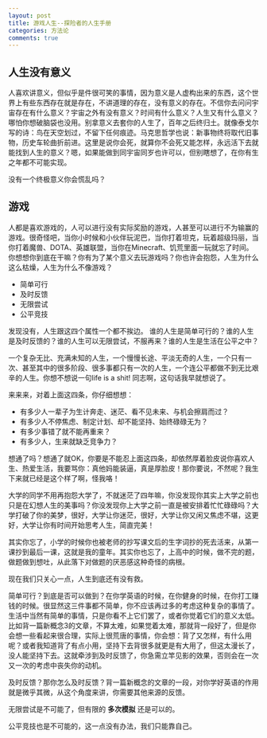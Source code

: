```yaml
---
layout: post
title: 游戏人生--探险者的人生手册
categories: 方法论
comments: true
---
```


## 人生没有意义

人喜欢讲意义，但似乎是件很可笑的事情，因为意义是人虚构出来的东西，这个世界上有些东西存在就是存在，不讲道理的存在，没有意义的存在。不信你去问问宇宙存在有什么意义？宇宙之外有没有意义？时间有什么意义？人生又有什么意义？哪怕你想破脑袋也没用。别拿意义去套你的人生了，百年之后终归土。就像泰戈尔写的诗：鸟在天空划过，不留下任何痕迹。马克思哲学也说：新事物终将取代旧事物，历史车轮曲折前进。这里是说你会死，就算你不会死又能怎样，永远活下去就能找到人生的意义？嗯，如果能做到同宇宙同岁也许可以，但别瞎想了，在你有生之年都不可能实现。

没有一个终极意义你会慌乱吗？

## 游戏

人都是喜欢游戏的，人可以进行没有实际奖励的游戏，人甚至可以进行不为输赢的游戏。很奇怪吧，当你小时候和小伙伴玩泥巴，当你打着坦克，玩着超级玛丽，当你打着魔兽、DOTA、英雄联盟，当你在Minecraft、饥荒里面一玩就忘了时间。你想想你到底在干嘛？你有为了某个意义去玩游戏吗？你也许会抱怨，人生为什么这么枯燥，人生为什么不像游戏？

- 简单可行
- 及时反馈
- 无限尝试
- 公平竞技

发现没有，人生跟这四个属性一个都不挨边。 谁的人生是简单可行的？谁的人生是及时反馈的？谁的人生可以无限尝试，不服再来？谁的人生是生活在公平之中？

一个复杂无比、充满未知的人生，一个慢慢长途、平淡无奇的人生，一个只有一次、甚至其中的很多阶段、很多事都只有一次的人生，一个连公平都做不到无比艰辛的人生。你想不想说一句life is a shit! 同志啊，这句话我早就想说了。

来来来，对着上面这四条，你仔细想想：

- 有多少人一辈子为生计奔走、迷茫、看不见未来、与机会擦肩而过？
- 有多少人不停焦虑、制定计划、却不能坚持、始终碌碌无为？
- 有多少事错了就不能再重来？
- 有多少人，生来就缺乏竞争力？

想通了吗？想通了就OK，你要是不能忍上面这四条，却依然厚着脸皮说你喜欢人生、热爱生活，我要骂你：真他妈能装逼，真是厚脸皮！那你要说，不然呢？我生下来就已经是这个样了啊，怪我咯！

大学的同学不用再抱怨大学了，不就迷茫了四年嘛，你没发现你其实上大学之前也只是在幻想人生的美事吗？你没发现你上大学之前一直是被安排着忙忙碌碌吗？大学打破了你的美梦，很好，大学让你迷茫，很好，大学让你又闲又焦虑不堪，这更好，大学让你有时间开始思考人生，简直完美！

其实你忘了，小学的时候你也被老师的抄写课文后的生字词抄的死去活来，从第一课抄到最后一课，这就是我的童年。其实你也忘了，上高中的时候，做不完的题，做题做到想吐，从此落下对做题的厌恶感这种奇怪的病根。

现在我们只关心一点，人生到底还有没有救。

简单可行？到底是否可以做到？在你学英语的时候，在你健身的时候，在你打工赚钱的时候。很显然这三件事都不简单，你不应该再过多的考虑这种复杂的事情了。生活中当然有简单的事情，只是你看不上它们罢了，或者你觉着它们的意义太低。比如背一篇新概念3的文章，不算太难，如果觉着太难，那就背一段好了，但是你会想一些看起来很合理，实际上很荒唐的事情，你会想：背了又怎样，有什么用呢？或者我知道背了有点小用，坚持下去背很多就更是有大用了，但这太漫长了，没人能坚持下去。这就牵涉到及时反馈了，你急需立竿见影的效果，否则会在一次又一次的考虑中丧失你的动机。

及时反馈？那你怎么及时反馈？背一篇新概念的文章的一段，对你学好英语的作用就是微乎其微，从这个角度来讲，你需要其他来源的反馈。

无限尝试是不可能了，但有限的 **多次模拟** 还是可以的。

公平竞技也是不可能的，这一点没有办法，我们只能靠自己。

